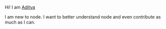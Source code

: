 Hi! I am [Aditya](https://github.com/chawlaaditya8)

I am new to node. I want to better understand node and even contribute as much as I can.